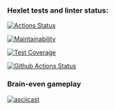 ### Hexlet tests and linter status:
[![Actions Status](https://github.com/yavilf/python-project-lvl1/workflows/hexlet-check/badge.svg)](https://github.com/yavilf/python-project-lvl1/actions)

[![Maintainability](https://api.codeclimate.com/v1/badges/a99a88d28ad37a79dbf6/maintainability)](https://codeclimate.com/github/codeclimate/codeclimate/maintainability)

[![Test Coverage](https://api.codeclimate.com/v1/badges/a99a88d28ad37a79dbf6/test_coverage)](https://codeclimate.com/github/codeclimate/codeclimate/test_coverage)

[![Github Actions Status](https://github.com/yavilf/python-project-lvl1/workflows/linter-check/badge.svg)](https://github.com/yavilf/python-project-lvl1/actions?query=workflow%3Alinter-check)

### Brain-even gameplay
[![asciicast](https://asciinema.org/a/wat51iM9yy5OhRvFU3flwrGPE.svg)](https://asciinema.org/a/wat51iM9yy5OhRvFU3flwrGPE)
